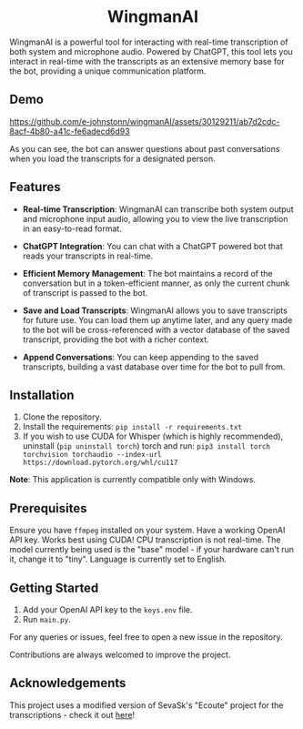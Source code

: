 <h1 align="center">WingmanAI</h1>

WingmanAI is a powerful tool for interacting with real-time transcription of both system and microphone audio. Powered by ChatGPT, this tool lets you interact in real-time with the transcripts as an extensive memory base for the bot, providing a unique communication platform. 

## Demo

https://github.com/e-johnstonn/wingmanAI/assets/30129211/ab7d2cdc-8acf-4b80-a41c-fe6adecd6d93

As you can see, the bot can answer questions about past conversations when you load the transcripts for a designated person. 

## Features

- **Real-time Transcription**: WingmanAI can transcribe both system output and microphone input audio, allowing you to view the live transcription in an easy-to-read format. 

- **ChatGPT Integration**: You can chat with a ChatGPT powered bot that reads your transcripts in real-time.

- **Efficient Memory Management**: The bot maintains a record of the conversation but in a token-efficient manner, as only the current chunk of transcript is passed to the bot. 

- **Save and Load Transcripts**: WingmanAI allows you to save transcripts for future use. You can load them up anytime later, and any query made to the bot will be cross-referenced with a vector database of the saved transcript, providing the bot with a richer context. 

- **Append Conversations**: You can keep appending to the saved transcripts, building a vast database over time for the bot to pull from.




## Installation

1. Clone the repository.
2. Install the requirements: ```pip install -r requirements.txt```
3. If you wish to use CUDA for Whisper (which is highly recommended), uninstall (```pip uninstall torch```) torch and run: ```pip3 install torch torchvision torchaudio --index-url https://download.pytorch.org/whl/cu117```

**Note**: This application is currently compatible only with Windows. 

## Prerequisites
Ensure you have `ffmpeg` installed on your system.
Have a working OpenAI API key.
Works best using CUDA! CPU transcription is not real-time.
The model currently being used is the "base" model - if your hardware can't run it, change it to "tiny". Language is currently set to English.

## Getting Started
1. Add your OpenAI API key to the `keys.env` file. 
2. Run `main.py`. 


For any queries or issues, feel free to open a new issue in the repository. 

Contributions are always welcomed to improve the project. 

## Acknowledgements

This project uses a modified version of SevaSk's "Ecoute" project for the transcriptions - check it out [here](https://github.com/SevaSk/ecoute)! 



